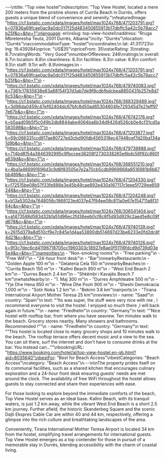 ---\ntitle: "Top view hostel"\ndescription: "Top View Hostel, located a mere 200 meters from the pristine shores of Currila Beach in Durrës, offers guests a unique blend of convenience and serenity."\nfeaturedImage: "https://cf.bstatic.com/xdata/images/hotel/max1024x768/471203791.jpg?k=07836a69fcae0ac9a0dc017f25d483450855913b17dbffc5a42c5b78acc7b25f&o=&hp=1"\nlanguage: en\nslug: top-view-hostel\naddress: "Rruga Mbreteresha Teuta, 2001 Durrës, Albania"\ncity: "Durrës"\nlocation: "Durrës"\naccommodationType: "hostel"\ncoordinates:\n  lat: 41.311723\n  lng: 19.439284\nprice: "US$35"\npriceFrom: 35\nstarRating: 3\nrating: 8.7\nratingWords: "Very Good"\nnumberOfReviews: 246\nratings:\n  overall: 8.7\n  location: 8.8\n  cleanliness: 8.3\n  facilities: 8.3\n  value: 8.9\n  comfort: 8.5\n  staff: 9.1\n  wifi: 8.9\nimages:\n  - "https://cf.bstatic.com/xdata/images/hotel/max1024x768/471203791.jpg?k=07836a69fcae0ac9a0dc017f25d483450855913b17dbffc5a42c5b78acc7b25f&o=&hp=1"\n  - "https://cf.bstatic.com/xdata/images/hotel/max1024x768/479740083.jpg?k=7361c17835838e83a88154f37d3ab7de9f8cdbfbdcbea8850431b257e8d76c53&o=&hp=1"\n  - "https://cf.bstatic.com/xdata/images/hotel/max1024x768/368329489.jpg?k=3d98da0459c47ef62404dc67bfc8d50ad65304604fe729345d7e21eff977e67b&o=&hp=1"\n  - "https://cf.bstatic.com/xdata/images/hotel/max1024x768/476742176.jpg?k=b5aad09b5f5c049b2db8844abe4064ba6b34d9426d526cb0e4cf31cd5a583598&o=&hp=1"\n  - "https://cf.bstatic.com/xdata/images/hotel/max1024x768/471203877.jpg?k=69c066331ccd917ae80727ed3cbd90fdb4565318ec47448cef7d20ba134a1d9b&o=&hp=1"\n  - "https://cf.bstatic.com/xdata/images/hotel/max1024x768/479739888.jpg?k=714bd8154a3846392995c9fbccee38208f2730338265e6bdc56f92c860fa639d&o=&hp=1"\n  - "https://cf.bstatic.com/xdata/images/hotel/max1024x768/368551210.jpg?k=4ba1a466991696d3c9d6f83505e7e2a70cb5cdb9969668a9516981b6b67bb489&o=&hp=1"\n  - "https://cf.bstatic.com/xdata/images/hotel/max1024x768/471204330.jpg?k=f72515be08b57f33fe886e3e45b49cae892e430a167117c1eee5f729ee659248&o=&hp=1"\n  - "https://cf.bstatic.com/xdata/images/hotel/max1024x768/471204248.jpg?k=b13a5302da7648056c1868123ed037e47f94ee08c811a0e67e154711a8f3164c&o=&hp=1"\n  - "https://cf.bstatic.com/xdata/images/hotel/max1024x768/306541404.jpg?k=a1473588d583d32bfa51d96ec2fd36eeb0cf8c6f5d93d929c2aed5e8c09fd678&o=&hp=1"\n  - "https://cf.bstatic.com/xdata/images/hotel/max1024x768/479740139.jpg?k=2615d379a8d510cf9e7c845e1d4aa53890db514697d23be6233e0fd2dc8f4d21&o=&hp=1"\n  - "https://cf.bstatic.com/xdata/images/hotel/max1024x768/479740126.jpg?k=9f3c7dec6cd41196718705cc1960303c18927e8ae0f51116fdcd9d739d03e5e4&o=&hp=1"\namenities:\n  - "Non-smoking rooms"\n  - "Free parking"\n  - "Free WiFi"\n  - "24-hour front desk"\n  - "Bar"\nnearbyRestaurants:\n  - "Golden Apple 100 m"\n  - "Gelateria Cela 150 m"\nnearbyBeaches:\n  - "Currila Beach 150 m"\n  - "Kallmi Beach 950 m"\n  - "West End Beach 2 km"\n  - "Durres Beach 2.4 km"\n  - "Shkëmbi i Kavajës Beach 7 km"\nwhatsNearby:\n  - "1. Maj 300 m"\n  - "Durres Amphiteatre 500 m"\n  - "Yje Dhe Hena 850 m"\n  - "Wine Dhe Pooh 900 m"\n  - "Sheshi Demokracia 1,000 m"\n  - "Sotir Noka 1.2 km"\n  - "Bekimi 3.8 km"\nairports:\n  - "Tirana International Airport Mother Teresa 25 km"\nreviews:\n  - name: "Saad"\n    country: "Spain"\n    text: "“Its was super, the stuff were very nice with me , I recommend everyone to visit the hostel. I enjoyed so much there ,I will back again in future.”"\n  - name: "Friedhelm"\n    country: "Germany"\n    text: "“Nice hostel with rooftop bar, from where you have seaview. Ten minutes walk to the beach. Grocery stores nearby. Many showers and bathrooms. Recommended !”"\n  - name: "Friedhelm"\n    country: "Germany"\n    text: "“This hostel is located close to many grocery shops and 10 minutes walk to the beach. The rooftop terrace offers decent music and a view to the sea. You can sit there, surf the internet and don't have to consume drinks at the bar. You instead can...”"\nbookingURL: "https://www.booking.com/hotel/al/top-view-hostel.en-gb.html?aid=8035640"\nbestFor: "Best for Beach Access"\nbestCategories: "Beach Access"\ncategory: "Beach Access"\n---\n\nThe property prides itself on its communal facilities, such as a shared kitchen that encourages culinary exploration and a 24-hour front desk ensuring guests' needs are met around the clock. The availability of free WiFi throughout the hostel allows guests to stay connected and share their experiences with ease.

For those looking to explore beyond the immediate comforts of the beach, Top View Hostel serves as an ideal base. Kallmi Beach, with its tranquil waters, is just 1.2 km away, while the vibrant West End Beach is a short 2.5 km journey. Further afield, the historic Skanderbeg Square and the scenic Dajti Ekspres Cable Car are within 40 and 44 km, respectively, offering a glimpse into the rich culture and breathtaking landscapes of the area.

Conveniently, Tirana International Mother Teresa Airport is located 34 km from the hostel, simplifying travel arrangements for international guests. Top View Hostel emerges as a top contender for those in pursuit of a memorable stay in Durrës, blending accessibility with the charm of coastal living.
